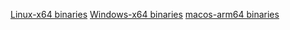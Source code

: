 [Linux-x64 binaries](/builds/linux-x64.zip)
[Windows-x64 binaries](/builds/win-x64.zip)
[macos-arm64 binaries](/builds/osx-arm64.zip)
